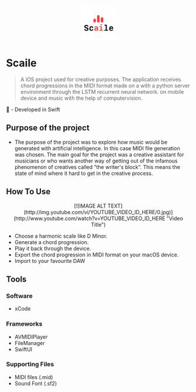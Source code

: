 <p align="center">
  <img width="100" src="https://github.com/ThaDuyx/Scaile/blob/main/Scaile/Supporting%20Files/Assets.xcassets/AppIcon.appiconset/App_store_1024_1x.png?raw=true"
</p>

# Scaile
> A iOS project used for creative purposes. The application receives chord progressions in the MIDI format made on a with a python server environment through the LSTM recurrent neural network.
> on mobile device and music with the help of computervision.

 - Developed in Swift

## Purpose of the project
  - The purpose of the project was to explore how music would be generated with artificial intelligence. In this case MIDI file generation was chosen. The main goal for the project was a creative assistant for musicians or who wants another way of getting out of the infamous phenomenon of creatives called "the writer's block". This means the state of mind where it hard to get in the creative process. 
  
## How To Use
  <p align="center">
    [![IMAGE ALT TEXT](http://img.youtube.com/vi/YOUTUBE_VIDEO_ID_HERE/0.jpg)](http://www.youtube.com/watch?v=YOUTUBE_VIDEO_ID_HERE "Video Title")
  </p>
  
  - Choose a harmonic scale like D Minor.
  - Generate a chord progression.
  - Play it back through the device.
  - Export the chord progression in MIDI format on your macOS device.
  - Import to your favourite DAW

## Tools

### Software
- xCode

### Frameworks
- AVMIDIPlayer
- FileManager
- SwiftUI

### Supporting Files
- MIDI files (.mid)
- Sound Font (.sf2)

